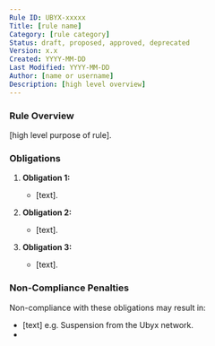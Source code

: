 ```yaml
---
Rule ID: UBYX-xxxxx
Title: [rule name]
Category: [rule category]
Status: draft, proposed, approved, deprecated
Version: x.x
Created: YYYY-MM-DD
Last Modified: YYYY-MM-DD
Author: [name or username]
Description: [high level overview]
---
```


### Rule Overview
[high level purpose of rule].

### Obligations
1. **Obligation 1:**
   - [text].

2. **Obligation 2:**
   - [text].

3. **Obligation 3:**
   - [text].

### Non-Compliance Penalties
Non-compliance with these obligations may result in:
- [text] e.g. Suspension from the Ubyx network.
- 

